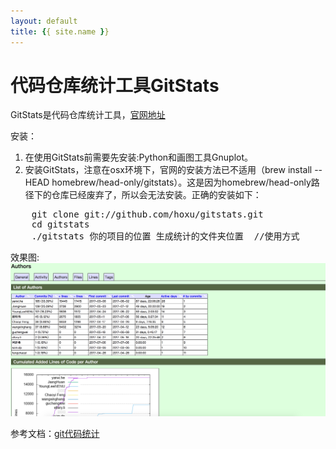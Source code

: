```yaml
---
layout: default
title: {{ site.name }}
---
```


# 代码仓库统计工具GitStats

GitStats是代码仓库统计工具，[官网地址](http://gitstats.sourceforge.net/)

安装：
1. 在使用GitStats前需要先安装:Python和画图工具Gnuplot。
2. 安装GitStats，注意在osx环境下，官网的安装方法已不适用（brew install --HEAD homebrew/head-only/gitstats）。这是因为homebrew/head-only路径下的仓库已经废弃了，所以会无法安装。正确的安装如下：
<pre>
    git clone git://github.com/hoxu/gitstats.git
    cd gitstats
    ./gitstats 你的项目的位置 生成统计的文件夹位置  //使用方式
</pre>

效果图:
![GitStats效果截屏](./img/GitStats效果截屏.png)


参考文档：[git代码统计](https://segmentfault.com/a/1190000008542123)
